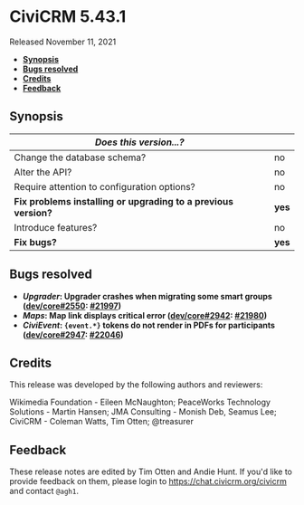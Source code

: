 # CiviCRM 5.43.1

Released November 11, 2021

- **[Synopsis](#synopsis)**
- **[Bugs resolved](#bugs)**
- **[Credits](#credits)**
- **[Feedback](#feedback)**

## <a name="synopsis"></a>Synopsis

| *Does this version...?*                                         |          |
| --------------------------------------------------------------- | -------- |
| Change the database schema?                                     | no       |
| Alter the API?                                                  | no       |
| Require attention to configuration options?                     | no       |
| **Fix problems installing or upgrading to a previous version?** | **yes**  |
| Introduce features?                                             | no       |
| **Fix bugs?**                                                   | **yes**  |

## <a name="bugs"></a>Bugs resolved

* **_Upgrader_: Upgrader crashes when migrating some smart groups ([dev/core#2550](https://lab.civicrm.org/dev/core/-/issues/2550): [#21997](https://github.com/civicrm/civicrm-core/pull/21997))**
* **_Maps_: Map link displays critical error ([dev/core#2942](https://lab.civicrm.org/dev/core/-/issues/2942): [#21980](https://github.com/civicrm/civicrm-core/pull/21980))**
* **_CiviEvent_: `{event.*}` tokens do not render in PDFs for participants ([dev/core#2947](https://lab.civicrm.org/dev/core/-/issues/2947): [#22046](https://github.com/civicrm/civicrm-core/pull/22046))**

## <a name="credits"></a>Credits

This release was developed by the following authors and reviewers:

Wikimedia Foundation - Eileen McNaughton; PeaceWorks Technology Solutions - Martin Hansen;
JMA Consulting - Monish Deb, Seamus Lee; CiviCRM - Coleman Watts, Tim Otten; @treasurer

## <a name="feedback"></a>Feedback

These release notes are edited by Tim Otten and Andie Hunt.  If you'd like to
provide feedback on them, please login to https://chat.civicrm.org/civicrm and
contact `@agh1`.
